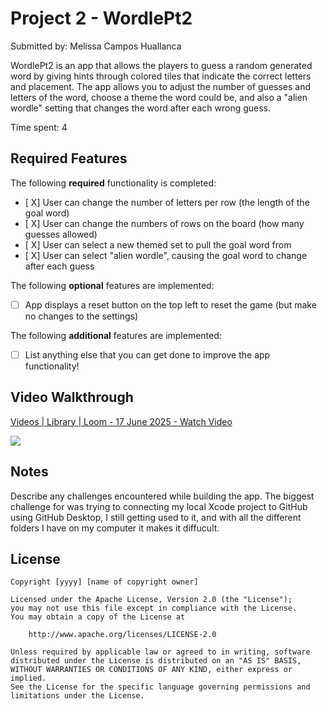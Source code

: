 # Project 2 - WordlePt2

Submitted by: Melissa Campos Huallanca

WordlePt2 is an app that allows the players to guess a random generated word by giving hints through colored tiles that indicate the correct letters and placement. The app allows you to adjust the number of guesses and letters of the word, choose a theme the word could be, and also a "alien wordle" setting that changes the word after each wrong guess. 

Time spent: 4

## Required Features

The following **required** functionality is completed:

- [ X] User can change the number of letters per row (the length of the goal word)
- [ X] User can change the numbers of rows on the board (how many guesses allowed)
- [ X] User can select a new themed set to pull the goal word from
- [ X] User can select "alien wordle", causing the goal word to change after each guess


The following **optional** features are implemented:

- [ ] App displays a reset button on the top left to reset the game (but make no changes to the settings)

The following **additional** features are implemented:

- [ ] List anything else that you can get done to improve the app functionality!

## Video Walkthrough

<div>
    <a href="https://www.loom.com/share/c19e7c3424b9469d8fa22ceebbe86d88">
      <p>Videos | Library | Loom - 17 June 2025 - Watch Video</p>
    </a>
    <a href="https://www.loom.com/share/c19e7c3424b9469d8fa22ceebbe86d88">
      <img style="max-width:300px;" src="https://cdn.loom.com/sessions/thumbnails/c19e7c3424b9469d8fa22ceebbe86d88-a9ea5e17b7631992-full-play.gif">
    </a>
  </div>



## Notes

Describe any challenges encountered while building the app.
The biggest challenge for was trying to connecting my local Xcode project to GitHub using GitHub Desktop, I still getting used to it, and with all the different folders I have on my computer it makes it diffucult. 

## License

    Copyright [yyyy] [name of copyright owner]

    Licensed under the Apache License, Version 2.0 (the "License");
    you may not use this file except in compliance with the License.
    You may obtain a copy of the License at

        http://www.apache.org/licenses/LICENSE-2.0

    Unless required by applicable law or agreed to in writing, software
    distributed under the License is distributed on an "AS IS" BASIS,
    WITHOUT WARRANTIES OR CONDITIONS OF ANY KIND, either express or implied.
    See the License for the specific language governing permissions and
    limitations under the License.
